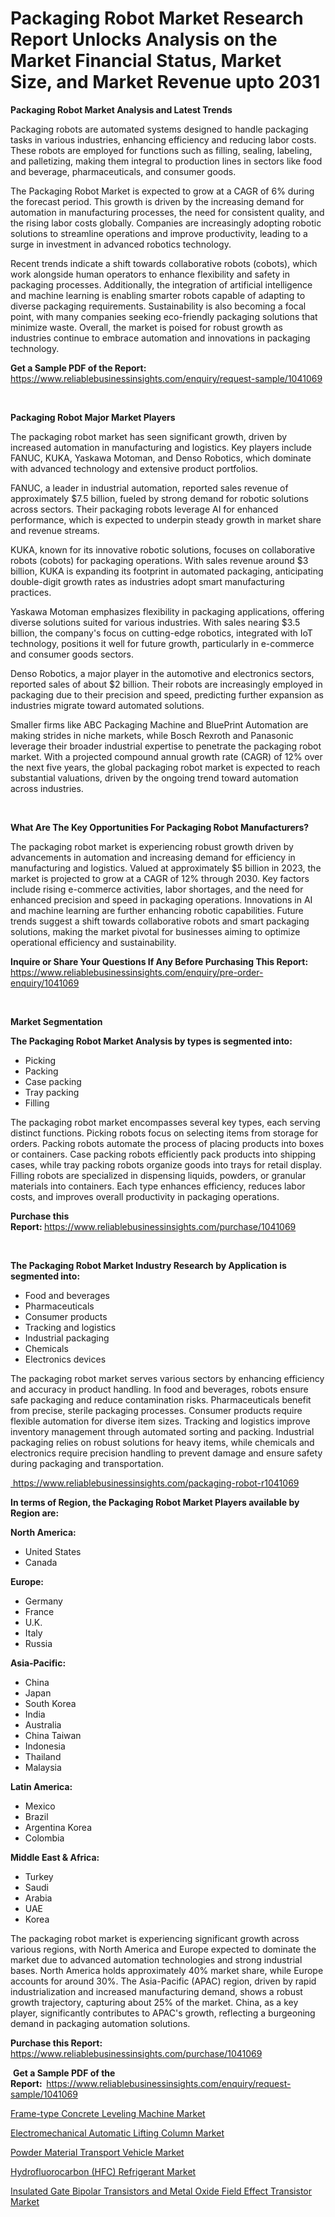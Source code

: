 <p><h1>Packaging Robot Market Research Report Unlocks Analysis on the Market Financial Status, Market Size, and Market Revenue upto 2031</h1></p><p><strong>Packaging Robot Market Analysis and Latest Trends</strong></p>
<p><p>Packaging robots are automated systems designed to handle packaging tasks in various industries, enhancing efficiency and reducing labor costs. These robots are employed for functions such as filling, sealing, labeling, and palletizing, making them integral to production lines in sectors like food and beverage, pharmaceuticals, and consumer goods.</p><p>The Packaging Robot Market is expected to grow at a CAGR of 6% during the forecast period. This growth is driven by the increasing demand for automation in manufacturing processes, the need for consistent quality, and the rising labor costs globally. Companies are increasingly adopting robotic solutions to streamline operations and improve productivity, leading to a surge in investment in advanced robotics technology.</p><p>Recent trends indicate a shift towards collaborative robots (cobots), which work alongside human operators to enhance flexibility and safety in packaging processes. Additionally, the integration of artificial intelligence and machine learning is enabling smarter robots capable of adapting to diverse packaging requirements. Sustainability is also becoming a focal point, with many companies seeking eco-friendly packaging solutions that minimize waste. Overall, the market is poised for robust growth as industries continue to embrace automation and innovations in packaging technology.</p></p>
<p><strong>Get a Sample PDF of the Report:&nbsp;</strong> <a href="https://www.reliablebusinessinsights.com/enquiry/request-sample/1041069?utm_campaign=97&utm_medium=2&utm_source=Github&utm_content=ia&utm_term=13102024&utm_id=packaging-robot">https://www.reliablebusinessinsights.com/enquiry/request-sample/1041069</a></p>
<p>&nbsp;</p>
<p><strong>Packaging Robot Major Market Players</strong></p>
<p><p>The packaging robot market has seen significant growth, driven by increased automation in manufacturing and logistics. Key players include FANUC, KUKA, Yaskawa Motoman, and Denso Robotics, which dominate with advanced technology and extensive product portfolios. </p><p>FANUC, a leader in industrial automation, reported sales revenue of approximately $7.5 billion, fueled by strong demand for robotic solutions across sectors. Their packaging robots leverage AI for enhanced performance, which is expected to underpin steady growth in market share and revenue streams.</p><p>KUKA, known for its innovative robotic solutions, focuses on collaborative robots (cobots) for packaging operations. With sales revenue around $3 billion, KUKA is expanding its footprint in automated packaging, anticipating double-digit growth rates as industries adopt smart manufacturing practices.</p><p>Yaskawa Motoman emphasizes flexibility in packaging applications, offering diverse solutions suited for various industries. With sales nearing $3.5 billion, the company's focus on cutting-edge robotics, integrated with IoT technology, positions it well for future growth, particularly in e-commerce and consumer goods sectors.</p><p>Denso Robotics, a major player in the automotive and electronics sectors, reported sales of about $2 billion. Their robots are increasingly employed in packaging due to their precision and speed, predicting further expansion as industries migrate toward automated solutions.</p><p>Smaller firms like ABC Packaging Machine and BluePrint Automation are making strides in niche markets, while Bosch Rexroth and Panasonic leverage their broader industrial expertise to penetrate the packaging robot market. With a projected compound annual growth rate (CAGR) of 12% over the next five years, the global packaging robot market is expected to reach substantial valuations, driven by the ongoing trend toward automation across industries.</p></p>
<p>&nbsp;</p>
<p><strong>What Are The Key Opportunities For Packaging Robot Manufacturers?</strong></p>
<p><p>The packaging robot market is experiencing robust growth driven by advancements in automation and increasing demand for efficiency in manufacturing and logistics. Valued at approximately $5 billion in 2023, the market is projected to grow at a CAGR of 12% through 2030. Key factors include rising e-commerce activities, labor shortages, and the need for enhanced precision and speed in packaging operations. Innovations in AI and machine learning are further enhancing robotic capabilities. Future trends suggest a shift towards collaborative robots and smart packaging solutions, making the market pivotal for businesses aiming to optimize operational efficiency and sustainability.</p></p>
<p><strong>Inquire or Share Your Questions If Any Before Purchasing This Report:</strong> <a href="https://www.reliablebusinessinsights.com/enquiry/pre-order-enquiry/1041069?utm_campaign=97&utm_medium=2&utm_source=Github&utm_content=ia&utm_term=13102024&utm_id=packaging-robot">https://www.reliablebusinessinsights.com/enquiry/pre-order-enquiry/1041069</a></p>
<p>&nbsp;</p>
<p><strong>Market Segmentation</strong></p>
<p><strong>The Packaging Robot Market Analysis by types is segmented into:</strong></p>
<p><ul><li>Picking</li><li>Packing</li><li>Case packing</li><li>Tray packing</li><li>Filling</li></ul></p>
<p><p>The packaging robot market encompasses several key types, each serving distinct functions. Picking robots focus on selecting items from storage for orders. Packing robots automate the process of placing products into boxes or containers. Case packing robots efficiently pack products into shipping cases, while tray packing robots organize goods into trays for retail display. Filling robots are specialized in dispensing liquids, powders, or granular materials into containers. Each type enhances efficiency, reduces labor costs, and improves overall productivity in packaging operations.</p></p>
<p><strong>Purchase this Report:&nbsp;</strong><a href="https://www.reliablebusinessinsights.com/purchase/1041069?utm_campaign=97&utm_medium=2&utm_source=Github&utm_content=ia&utm_term=13102024&utm_id=packaging-robot">https://www.reliablebusinessinsights.com/purchase/1041069</a></p>
<p>&nbsp;</p>
<p><strong>The Packaging Robot Market Industry Research by Application is segmented into:</strong></p>
<p><ul><li>Food and beverages</li><li>Pharmaceuticals</li><li>Consumer products</li><li>Tracking and logistics</li><li>Industrial packaging</li><li>Chemicals</li><li>Electronics devices</li></ul></p>
<p><p>The packaging robot market serves various sectors by enhancing efficiency and accuracy in product handling. In food and beverages, robots ensure safe packaging and reduce contamination risks. Pharmaceuticals benefit from precise, sterile packaging processes. Consumer products require flexible automation for diverse item sizes. Tracking and logistics improve inventory management through automated sorting and packing. Industrial packaging relies on robust solutions for heavy items, while chemicals and electronics require precision handling to prevent damage and ensure safety during packaging and transportation.</p></p>
<p><a href="https://www.reliablebusinessinsights.com/packaging-robot-r1041069?utm_campaign=97&utm_medium=2&utm_source=Github&utm_content=ia&utm_term=13102024&utm_id=packaging-robot">&nbsp;https://www.reliablebusinessinsights.com/packaging-robot-r1041069</a></p>
<p><strong>In terms of Region, the Packaging Robot Market Players available by Region are:</strong></p>
<p>
    <p> <strong> North America: </strong>
        <ul>
            <li>United States</li>
            <li>Canada</li>
        </ul>
        </p> 
    <p> <strong> Europe: </strong>
        <ul>
            <li>Germany</li>
            <li>France</li>
            <li>U.K.</li>
            <li>Italy</li>
            <li>Russia</li>
        </ul>
        </p> 
    <p> <strong> Asia-Pacific: </strong>
        <ul>
            <li>China</li>
            <li>Japan</li>
            <li>South Korea</li>
            <li>India</li>
            <li>Australia</li>
            <li>China Taiwan</li>
            <li>Indonesia</li>
            <li>Thailand</li>
            <li>Malaysia</li>
        </ul>
        </p> 
    <p> <strong> Latin America: </strong>
        <ul>
            <li>Mexico</li>
            <li>Brazil</li>
            <li>Argentina Korea</li>
            <li>Colombia</li>
        </ul>
        </p> 
    <p> <strong> Middle East & Africa: </strong>
        <ul>
            <li>Turkey</li>
            <li>Saudi</li>
            <li>Arabia</li>
            <li>UAE</li>
            <li>Korea</li>
        </ul>
    </p>
    </p>
<p><p>The packaging robot market is experiencing significant growth across various regions, with North America and Europe expected to dominate the market due to advanced automation technologies and strong industrial bases. North America holds approximately 40% market share, while Europe accounts for around 30%. The Asia-Pacific (APAC) region, driven by rapid industrialization and increased manufacturing demand, shows a robust growth trajectory, capturing about 25% of the market. China, as a key player, significantly contributes to APAC's growth, reflecting a burgeoning demand in packaging automation solutions.</p></p>
<p><strong>Purchase this Report: </strong><a href="https://www.reliablebusinessinsights.com/purchase/1041069?utm_campaign=97&utm_medium=2&utm_source=Github&utm_content=ia&utm_term=13102024&utm_id=packaging-robot">https://www.reliablebusinessinsights.com/purchase/1041069</a></p>
<p>&nbsp;<strong>Get a Sample PDF of the Report:&nbsp;&nbsp;</strong><a href="https://www.reliablebusinessinsights.com/enquiry/request-sample/1041069?utm_campaign=97&utm_medium=2&utm_source=Github&utm_content=ia&utm_term=13102024&utm_id=packaging-robot">https://www.reliablebusinessinsights.com/enquiry/request-sample/1041069</a></p>
<p><strong></strong></p>
<p><p><a href="https://www.linkedin.com/pulse/frame-type-concrete-leveling-machine-market-innovations-trends-zbosc?utm_campaign=97&utm_medium=2&utm_source=Github&utm_content=ia&utm_term=13102024&utm_id=packaging-robot">Frame-type Concrete Leveling Machine Market</a></p><p><a href="https://github.com/yoreivesal/Market-Research-Report-List-1/blob/main/electromechanical-automatic-lifting-column-market.md?utm_campaign=97&utm_medium=2&utm_source=Github&utm_content=ia&utm_term=13102024&utm_id=packaging-robot">Electromechanical Automatic Lifting Column Market</a></p><p><a href="https://www.linkedin.com/pulse/powder-material-transport-vehicle-market-overview-global-rlmjc?utm_campaign=97&utm_medium=2&utm_source=Github&utm_content=ia&utm_term=13102024&utm_id=packaging-robot">Powder Material Transport Vehicle Market</a></p><p><a href="https://www.linkedin.com/pulse/hydrofluorocarbon-hfc-refrigerant-market-evolution-eglpe?utm_campaign=97&utm_medium=2&utm_source=Github&utm_content=ia&utm_term=13102024&utm_id=packaging-robot">Hydrofluorocarbon (HFC) Refrigerant Market</a></p><p><a href="https://github.com/alespiliffe/Market-Research-Report-List-1/blob/main/insulated-gate-bipolar-transistors-and-metal-oxide-field-effect-transistor-market.md?utm_campaign=97&utm_medium=2&utm_source=Github&utm_content=ia&utm_term=13102024&utm_id=packaging-robot">Insulated Gate Bipolar Transistors and Metal Oxide Field Effect Transistor Market</a></p></p>